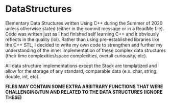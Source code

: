 # DataStructures
Elementary Data Structures written Using C++ during the Summer of 2020 unless otherwise stated (either in the commit message or in a ReadMe file). Code was written just as I had finished self learning C++ and it obviously reflects in the quality (lol). Rather than using pre-established libraries like the C++ STL, I decided to write my own code to strengthen and further my understanding of the inner implementation of these complex data structures (their time complexities/space complexities, overall curiousity, etc). 

All data structure implementations except the Stack are templatized and allow for the storage of any standard, comparable data (e.x. char, string, double, int, etc).  

**FILES MAY CONTAIN SOME EXTRA ARBITRARY FUNCTIONS THAT WERE CHALLENGING/FUN AND RELATED TO THE DATA STRUCTURES (IGNORE THESE)**
